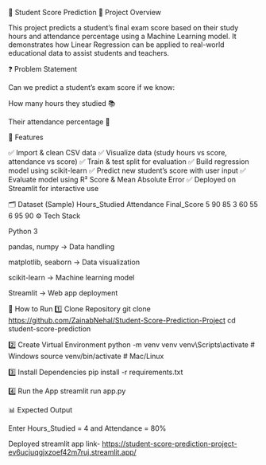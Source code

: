 📘 Student Score Prediction
📌 Project Overview

This project predicts a student’s final exam score based on their study hours and attendance percentage using a Machine Learning model.
It demonstrates how Linear Regression can be applied to real-world educational data to assist students and teachers.

❓ Problem Statement

Can we predict a student’s exam score if we know:

How many hours they studied 📚

Their attendance percentage 🎯

🔑 Features

✅ Import & clean CSV data
✅ Visualize data (study hours vs score, attendance vs score)
✅ Train & test split for evaluation
✅ Build regression model using scikit-learn
✅ Predict new student’s score with user input
✅ Evaluate model using R² Score & Mean Absolute Error
✅ Deployed on Streamlit for interactive use

🗂 Dataset (Sample)
Hours_Studied	Attendance	Final_Score
5	90	85
3	60	55
6	95	90
⚙ Tech Stack

Python 3

pandas, numpy → Data handling

matplotlib, seaborn → Data visualization

scikit-learn → Machine learning model

Streamlit → Web app deployment

🚀 How to Run
1️⃣ Clone Repository
git clone https://github.com/ZainabNehal/Student-Score-Prediction-Project
cd student-score-prediction

2️⃣ Create Virtual Environment
python -m venv venv
venv\Scripts\activate     # Windows
source venv/bin/activate  # Mac/Linux

3️⃣ Install Dependencies
pip install -r requirements.txt

4️⃣ Run the App
streamlit run app.py

📊 Expected Output

Enter Hours_Studied = 4 and Attendance = 80%


Deployed streamlit app link- https://student-score-prediction-project-ev6ucjuqgjxzoef42m7ruj.streamlit.app/
